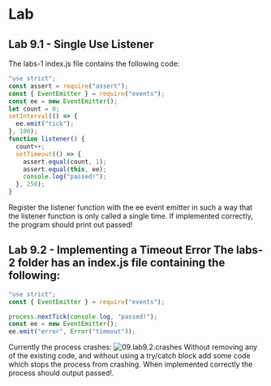 # Lab

## Lab 9.1 - Single Use Listener

The labs-1 index.js file contains the following code:

```js
"use strict";
const assert = require("assert");
const { EventEmitter } = require("events");
const ee = new EventEmitter();
let count = 0;
setInterval(() => {
  ee.emit("tick");
}, 100);
function listener() {
  count++;
  setTimeout(() => {
    assert.equal(count, 1);
    assert.equal(this, ee);
    console.log("passed!");
  }, 250);
}
```

Register the listener function with the ee event emitter in such a way that the listener function is only called a single time. If implemented correctly, the program should print out passed!

## Lab 9.2 - Implementing a Timeout Error The labs-2 folder has an index.js file containing the following:

```js
"use strict";
const { EventEmitter } = require("events");

process.nextTick(console.log, "passed!");
const ee = new EventEmitter();
ee.emit("error", Error("timeout"));
```

Currently the process crashes:
![09.lab9.2.crashes](/assets/image/09.lab9.2.crashes.png)
Without removing any of the existing code, and without using a try/catch block add some code which stops the process from crashing. When implemented correctly the process should output passed!.
